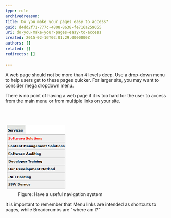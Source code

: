 ```yaml
---
type: rule
archivedreason: 
title: Do you make your pages easy to access?
guid: d4dd2f71-777c-4808-8638-fe716a259055
uri: do-you-make-your-pages-easy-to-access
created: 2015-02-16T02:01:29.0000000Z
authors: []
related: []
redirects: []

---
```



<p>
                    A web page should not be more than 4 levels deep. Use a 
     drop-down menu to help users get to these pages quicker. For 
     larger site, you may want to consider mega dropdown menu.
                </p><p>
                    There is no point of having a web page if it is too hard for 
     the user to access from the main menu or from multiple links 
     on your site.
                </p>
<br><excerpt class='endintro'></excerpt><br>
<dl class="image"><dt> 
      <img alt="Drop-down menu" src="../../assets/drop_down_menu.gif" style="margin:5px;" />
   </dt><dd>Figure: Have a useful navigation system</dd></dl><p> It is important to remember that Menu links are intended as shortcuts to pages, while Breadcrumbs are "where am I?" </p>


